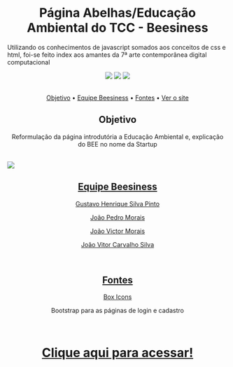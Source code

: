 <h1 align="center">Página Abelhas/Educação Ambiental do TCC - Beesiness</h1>
<p>Utilizando os conhecimentos de javascript somados aos conceitos de css e html, foi-se feito index aos amantes da 7ª arte contemporânea digital computacional</p>
<div align="center">
<img src="https://img.shields.io/static/v1?label=Javascript&message=JS&color=yellow&style=for-the-badge&logo=javascript"/>
<img src="https://img.shields.io/static/v1?label=CSS&message=CSS&color=blue&style=for-the-badge&logo=css"/>
<img src="https://img.shields.io/static/v1?label=HTML&message=JS&color=red&style=for-the-badge&logo=html"/>
</div>
<br>
<p align="center">
 <a href="#objetivo">Objetivo</a> •
 <a href="#equipe-beesiness">Equipe Beesiness</a> •
 <a href="#fontes">Fontes</a> •
 <a href="#verOSite">Ver o site</a>
</p>
<h2 align="center" id="#objetivo">Objetivo</h2>
    <p align="center">Reformulação da página introdutória a Educação Ambiental e, explicação do BEE no nome da Startup</p>
<br>
   <a href="https://ojotav21.github.io/beesiness-abelhas-tcc/" target="_blank"><img src="https://user-images.githubusercontent.com/60045344/133082833-243062b4-b050-4c7b-a800-29db0542164b.png"/ </a>
   
<h2 align="center" id="#equipe-beesiness">Equipe Beesiness</h2>
   <p align="center" Eduardo Costa de Oliveira</p>
    <p align="center" >Gustavo Henrique Silva Pinto</p>
   <p align="center" >João Pedro Morais</p>
    <p align="center">João Victor Morais</p>
    <p align="center" >João Vitor Carvalho Silva</p>
   
<br>
<h2 align="center" id="#fontes">Fontes</h2>
   <p align="center" > <a href="https://boxicons.com/">Box Icons</a></p>
   <p align="center">Bootstrap para as páginas de login e cadastro</p>
</ul>
<br>
<h1  id="verOSite"align="center">
<a href="https://ojotav21.github.io/beesiness-abelhas-tcc/" target="_blank">Clique aqui para acessar!</a></h1>
<br>
